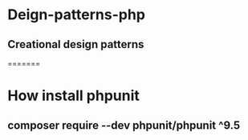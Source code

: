 # Deign-patterns-php

## Creational design patterns

=======

# How install phpunit

## composer require --dev phpunit/phpunit ^9.5
